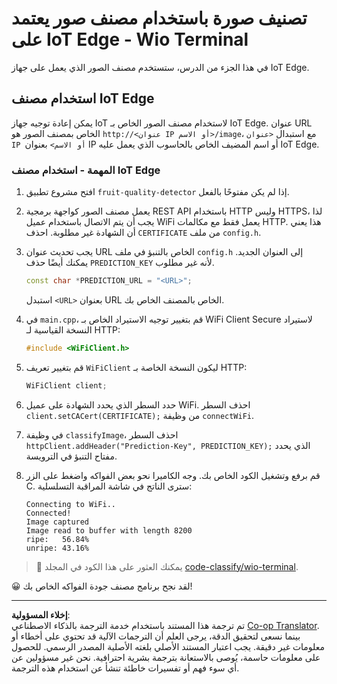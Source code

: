 <!--
CO_OP_TRANSLATOR_METADATA:
{
  "original_hash": "48ac21ec80329c930db7b84bd6b592ec",
  "translation_date": "2025-08-26T22:03:20+00:00",
  "source_file": "4-manufacturing/lessons/3-run-fruit-detector-edge/wio-terminal.md",
  "language_code": "ar"
}
-->
# تصنيف صورة باستخدام مصنف صور يعتمد على IoT Edge - Wio Terminal

في هذا الجزء من الدرس، ستستخدم مصنف الصور الذي يعمل على جهاز IoT Edge.

## استخدام مصنف IoT Edge

يمكن إعادة توجيه جهاز IoT لاستخدام مصنف الصور الخاص بـ IoT Edge. عنوان URL الخاص بمصنف الصور هو `http://<عنوان IP أو الاسم>/image`، مع استبدال `<عنوان IP أو الاسم>` بعنوان IP أو اسم المضيف الخاص بالحاسوب الذي يعمل عليه IoT Edge.

### المهمة - استخدام مصنف IoT Edge

1. افتح مشروع تطبيق `fruit-quality-detector` إذا لم يكن مفتوحًا بالفعل.

1. يعمل مصنف الصور كواجهة برمجية REST API باستخدام HTTP وليس HTTPS، لذا يجب أن يتم الاتصال باستخدام عميل WiFi يعمل فقط مع مكالمات HTTP. هذا يعني أن الشهادة غير مطلوبة. احذف `CERTIFICATE` من ملف `config.h`.

1. يجب تحديث عنوان URL الخاص بالتنبؤ في ملف `config.h` إلى العنوان الجديد. يمكنك أيضًا حذف `PREDICTION_KEY` لأنه غير مطلوب.

    ```cpp
    const char *PREDICTION_URL = "<URL>";
    ```

    استبدل `<URL>` بعنوان URL الخاص بالمصنف الخاص بك.

1. في `main.cpp`، قم بتغيير توجيه الاستيراد الخاص بـ WiFi Client Secure لاستيراد النسخة القياسية لـ HTTP:

    ```cpp
    #include <WiFiClient.h>
    ```

1. قم بتغيير تعريف `WiFiClient` ليكون النسخة الخاصة بـ HTTP:

    ```cpp
    WiFiClient client;
    ```

1. حدد السطر الذي يحدد الشهادة على عميل WiFi. احذف السطر `client.setCACert(CERTIFICATE);` من وظيفة `connectWiFi`.

1. في وظيفة `classifyImage`، احذف السطر `httpClient.addHeader("Prediction-Key", PREDICTION_KEY);` الذي يحدد مفتاح التنبؤ في الترويسة.

1. قم برفع وتشغيل الكود الخاص بك. وجه الكاميرا نحو بعض الفواكه واضغط على الزر C. سترى الناتج في شاشة المراقبة التسلسلية:

    ```output
    Connecting to WiFi..
    Connected!
    Image captured
    Image read to buffer with length 8200
    ripe:   56.84%
    unripe: 43.16%
    ```

> 💁 يمكنك العثور على هذا الكود في المجلد [code-classify/wio-terminal](../../../../../4-manufacturing/lessons/3-run-fruit-detector-edge/code-classify/wio-terminal).

😀 لقد نجح برنامج مصنف جودة الفواكه الخاص بك!

---

**إخلاء المسؤولية**:  
تم ترجمة هذا المستند باستخدام خدمة الترجمة بالذكاء الاصطناعي [Co-op Translator](https://github.com/Azure/co-op-translator). بينما نسعى لتحقيق الدقة، يرجى العلم أن الترجمات الآلية قد تحتوي على أخطاء أو معلومات غير دقيقة. يجب اعتبار المستند الأصلي بلغته الأصلية المصدر الرسمي. للحصول على معلومات حاسمة، يُوصى بالاستعانة بترجمة بشرية احترافية. نحن غير مسؤولين عن أي سوء فهم أو تفسيرات خاطئة تنشأ عن استخدام هذه الترجمة.